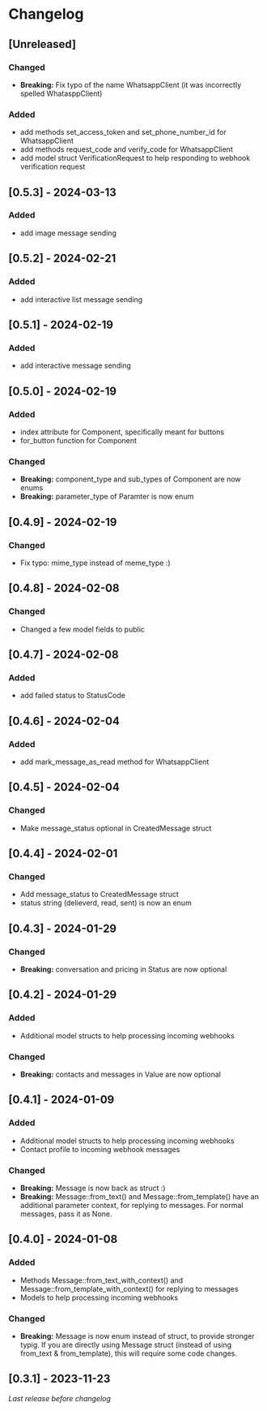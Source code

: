 # Changelog

## [Unreleased]

### Changed

- **Breaking:** Fix typo of the name WhatsappClient (it was incorrectly spelled WhatasppClient)

### Added

- add methods set_access_token and set_phone_number_id for WhatsappClient
- add methods request_code and verify_code for WhatsappClient
- add model struct VerificationRequest to help responding to webhook verification request

## [0.5.3] - 2024-03-13

### Added

- add image message sending 


## [0.5.2] - 2024-02-21

### Added

- add interactive list message sending


## [0.5.1] - 2024-02-19

### Added

- add interactive message sending


## [0.5.0] - 2024-02-19

### Added

- index attribute for Component, specifically meant for buttons
- for_button function for Component

### Changed

- **Breaking:** component_type and sub_types of Component are now enums
- **Breaking:** parameter_type of Paramter is now enum

## [0.4.9] - 2024-02-19

### Changed

- Fix typo: mime_type instead of meme_type :) 


## [0.4.8] - 2024-02-08

### Changed

- Changed a few model fields to public


## [0.4.7] - 2024-02-08

### Added

- add failed status to StatusCode


## [0.4.6] - 2024-02-04

### Added

- add mark_message_as_read method for WhatsappClient


## [0.4.5] - 2024-02-04

### Changed

- Make message_status optional in CreatedMessage struct


## [0.4.4] - 2024-02-01

### Changed

- Add message_status to CreatedMessage struct
- status string (delieverd, read, sent) is now an enum


## [0.4.3] - 2024-01-29

### Changed

- **Breaking:** conversation and pricing in Status are now optional


## [0.4.2] - 2024-01-29

### Added

- Additional model structs to help processing incoming webhooks

### Changed

- **Breaking:** contacts and messages in Value are now optional


## [0.4.1] - 2024-01-09

### Added

- Additional model structs to help processing incoming webhooks
- Contact profile to incoming webhook messages


### Changed

- **Breaking:** Message is now back as struct :)
- **Breaking:** Message::from_text() and Message::from_template() have an additional parameter context, for replying to messages. For normal messages, pass it as None.


## [0.4.0] - 2024-01-08

### Added

-  Methods Message::from_text_with_context() and Message::from_template_with_context() for replying to messages
-  Models to help processing incoming webhooks

### Changed

- **Breaking:** Message is now enum instead of struct, to provide stronger typig. If you are directly using Message struct (instead of using from_text & from_template), this will require some code changes.

## [0.3.1] - 2023-11-23

_Last release before changelog_

